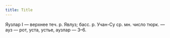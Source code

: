 ```yaml
---
title: Title
---
```


Яузлар I — верхнее теч. р. Явлуз; басс. р. Учан-Су ср. мн. число тюрк. — ауз —
рот, уста, устье, аузлар — З–6.

